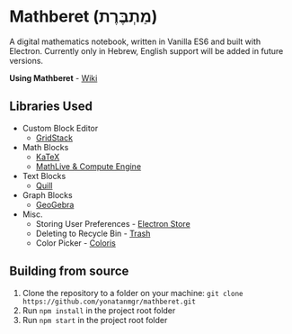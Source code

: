 # Mathberet (מַתְבֶּרֶת)
A digital mathematics notebook, written in Vanilla ES6 and built with Electron.
Currently only in Hebrew, English support will be added in future versions.

**Using Mathberet** - [Wiki](https://github.com/yonatanmgr/mathberet/wiki)

## Libraries Used
- Custom Block Editor
  - [GridStack](https://github.com/gridstack/gridstack.js)
- Math Blocks
  - [KaTeX](https://github.com/gridstack/gridstack.js)
  - [MathLive & Compute Engine](https://cortexjs.io/)
- Text Blocks
  - [Quill](https://github.com/quilljs/quill)
- Graph Blocks
  - [GeoGebra](https://github.com/geogebra/geogebra)
- Misc.
  - Storing User Preferences - [Electron Store](https://github.com/sindresorhus/electron-store)
  - Deleting to Recycle Bin - [Trash](https://github.com/sindresorhus/trash)
  - Color Picker - [Coloris](https://github.com/mdbassit/Coloris)

## Building from source
1. Clone the repository to a folder on your machine: `git clone https://github.com/yonatanmgr/mathberet.git`
2. Run `npm install` in the project root folder
3. Run `npm start` in the project root folder
